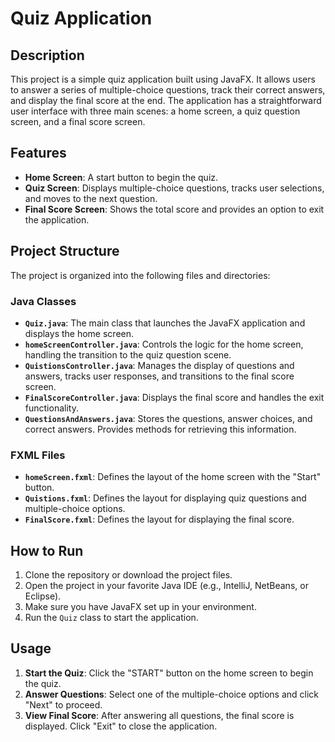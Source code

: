# Quiz Application

## Description
This project is a simple quiz application built using JavaFX. It allows users to answer a series of multiple-choice questions, track their correct answers, and display the final score at the end. 
The application has a straightforward user interface with three main scenes: a home screen, a quiz question screen, and a final score screen.

## Features
- **Home Screen**: A start button to begin the quiz.
- **Quiz Screen**: Displays multiple-choice questions, tracks user selections, and moves to the next question.
- **Final Score Screen**: Shows the total score and provides an option to exit the application.

## Project Structure
The project is organized into the following files and directories:

### Java Classes
- **`Quiz.java`**: The main class that launches the JavaFX application and displays the home screen.
- **`homeScreenController.java`**: Controls the logic for the home screen, handling the transition to the quiz question scene.
- **`QuistionsController.java`**: Manages the display of questions and answers, tracks user responses, and transitions to the final score screen.
- **`FinalScoreController.java`**: Displays the final score and handles the exit functionality.
- **`QuestionsAndAnswers.java`**: Stores the questions, answer choices, and correct answers. Provides methods for retrieving this information.

### FXML Files
- **`homeScreen.fxml`**: Defines the layout of the home screen with the "Start" button.
- **`Quistions.fxml`**: Defines the layout for displaying quiz questions and multiple-choice options.
- **`FinalScore.fxml`**: Defines the layout for displaying the final score.

## How to Run
1. Clone the repository or download the project files.
2. Open the project in your favorite Java IDE (e.g., IntelliJ, NetBeans, or Eclipse).
3. Make sure you have JavaFX set up in your environment.
4. Run the `Quiz` class to start the application.

## Usage
1. **Start the Quiz**: Click the "START" button on the home screen to begin the quiz.
2. **Answer Questions**: Select one of the multiple-choice options and click "Next" to proceed.
3. **View Final Score**: After answering all questions, the final score is displayed. Click "Exit" to close the application.
